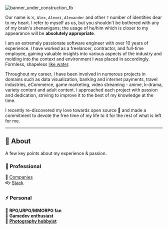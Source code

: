 ![banner_under_construction_fb](https://user-images.githubusercontent.com/32410574/188499567-9d55b724-8df5-4f56-b083-f9e85b7657b1.png)

Our name is `⨉`, `Alex`, `Alexei`, `Alexander` and other `?` number of identities dear to my heart. I refer to myself as us, but you shouldn't be bothered with any of my brain's shenanigans; the usage of he/him which is closer to my appearance will be **absolutely appropriate**.

I am an extremely passionate software engineer with over 10 years of experience. I have worked as a freelancer, contractor, and full-time employee, gaining valuable insights into various aspects of the industry and molding into the context and environment I was placed in accordingly. Formless, shapeless [like water](https://www.youtube.com/watch?v=cJMwBwFj5nQ).

Throughout my career, I have been involved in numerous projects in domains such as data visualization, banking and internet payments, travel industries, eCommerce, game marketing, video streaming - anime, k-drama, variety content and adult content. I approached each project with passion and dedication, striving to improve it to the best of my knowledge at the time.

I recently re-discovered my love towards open source 💖 and made a commitment to devote the free time of my life to it for the rest of what is left for me.

---

## 👋 About

A few key points about my experience & passion.

### 💼 Professional

📑 [Companies](/professional/common/companies/README.md)  
👓 [Stack](/professional/common/stack/README.md)

### ⚡ Personal

🧌 **RPG/JRPG/MMORPG fan**  
👾 **Gamedev enthusiast**  
📸 **[Photography hobbyist](https://www.pexels.com/@reanimatedmanx/)**
